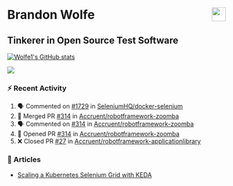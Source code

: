 Brandon Wolfe <a href="https://www.linkedin.com/in/brandon-wolfe1" target="_blank" rel="noreferrer"><img src="https://raw.githubusercontent.com/danielcranney/readme-generator/main/public/icons/socials/linkedin.svg" width="32" height="32" align="right"/></a>
==============================
Tinkerer in Open Source Test Software
-----------------------------

<p align="left"><a href="http://www.github.com/Wolfe1"><img src="https://github-readme-stats.vercel.app/api?username=Wolfe1&show_icons=true&hide=&count_private=true&title_color=0891b2&text_color=ffffff&icon_color=0891b2&bg_color=1c1917&hide_border=true&show_icons=true" alt="Wolfe1's GitHub stats" /></a></p>
<p align="left"><a href="http://www.github.com/Wolfe1"><img src="https://github-readme-streak-stats.herokuapp.com/?user=Wolfe1&stroke=ffffff&background=1c1917&ring=0891b2&fire=0891b2&currStreakNum=ffffff&currStreakLabel=0891b2&sideNums=ffffff&sideLabels=ffffff&dates=ffffff&hide_border=true" /></a></p>

### :zap: Recent Activity
<!--START_SECTION:activity-->
1. 🗣 Commented on [#1729](https://github.com/SeleniumHQ/docker-selenium/issues/1729) in [SeleniumHQ/docker-selenium](https://github.com/SeleniumHQ/docker-selenium)
2. 🎉 Merged PR [#314](https://github.com/Accruent/robotframework-zoomba/pull/314) in [Accruent/robotframework-zoomba](https://github.com/Accruent/robotframework-zoomba)
3. 🗣 Commented on [#314](https://github.com/Accruent/robotframework-zoomba/issues/314) in [Accruent/robotframework-zoomba](https://github.com/Accruent/robotframework-zoomba)
4. 💪 Opened PR [#314](https://github.com/Accruent/robotframework-zoomba/pull/314) in [Accruent/robotframework-zoomba](https://github.com/Accruent/robotframework-zoomba)
5. ❌ Closed PR [#27](https://github.com/Accruent/robotframework-applicationlibrary/pull/27) in [Accruent/robotframework-applicationlibrary](https://github.com/Accruent/robotframework-applicationlibrary)
<!--END_SECTION:activity-->

### :newspaper: Articles
- [Scaling a Kubernetes Selenium Grid with KEDA](https://www.linkedin.com/pulse/scaling-kubernetes-selenium-grid-keda-brandon-wolfe)
